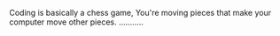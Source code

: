 Coding is basically a chess game, You're moving pieces that make your computer move other pieces.
...........
